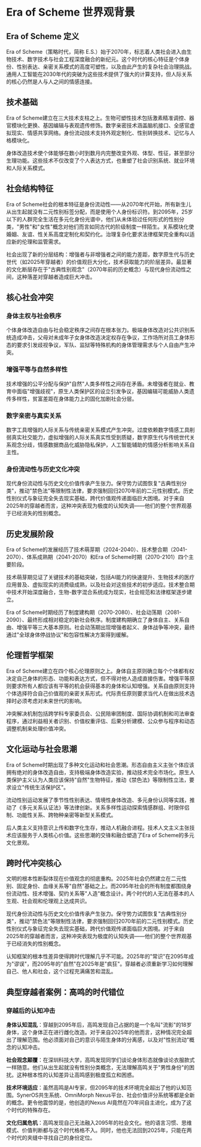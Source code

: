 # Era of Scheme 世界观背景

## Era of Scheme 定义

Era of Scheme（策略时代，简称 E.S.）始于2070年，标志着人类社会进入由生物技术、数字技术与社会工程深度融合的新纪元。这个时代的核心特征是个体身份、性别表达、亲密关系模式的高度可塑性，以及由此产生的复杂社会治理挑战。通用人工智能在2030年代的突破为这些技术提供了强大的计算支持，但人际关系的核心仍然是人与人之间的情感连接。

## 技术基础

Era of Scheme建立在三大技术支柱之上。生物可塑性技术包括激素精准调控、器官模块化更换、基因编辑与表观遗传修饰。数字亲密技术涵盖脑机接口、全感官虚拟现实、情感共享网络。身份流动技术支持外观定制化、性别转换技术、记忆与人格模块化。

身体改造技术使个体能够在数小时到数月内完整改变外观、体型、性征，甚至部分生理功能。这些技术不仅改变了个人表达方式，也重塑了社会识别系统、就业环境和人际关系模式。

## 社会结构特征

Era of Scheme社会的根本特征是身份流动性——从2070年代开始，所有新生儿从出生起就没有二元性别标签分配，而是使用个人身份标识符。到2095年，25岁以下的人群完全生活在多元化身份光谱中，他们从未体验过任何形式的性别分类，"男性"和"女性"概念对他们而言如同古代的阶级制度一样陌生。关系模块化使婚姻、友谊、性关系高度定制化和契约化。治理复杂化要求法律框架完全重构以适应新的伦理和监管需求。

社会出现了新的分层结构：增强者与非增强者之间的能力差距，数字原生代与历史世代（如2025年穿越者）的价值观巨大分化，技术获取能力的阶层差异。最显著的文化断层存在于"古典性别观念"（2070年前的历史概念）与现代身份流动性之间，这种落差对穿越者造成巨大冲击。

## 核心社会冲突

### 身体主权与社会秩序

个体身体改造自由与社会稳定秩序之间存在根本张力。极端身体改造对公共识别系统造成冲击，父母对未成年子女身体改造决定权存在争议，工作场所对员工身体形态的要求引发歧视争议，军队、监狱等特殊机构的身体管理需求与个人自由产生冲突。

### 增强平等与自然多样性

技术增强的公平分配与保护"自然"人类多样性之间存在矛盾。未增强者在就业、教育中面临"增强歧视"，原生人类保护区的设立引发争议，基因编辑可能威胁人类遗传多样性，贫富差距在身体能力上的固化加剧社会分层。

### 数字亲密与真实关系

数字工具增强的人际关系与传统亲密关系模式产生冲突。过度依赖数字情感工具削弱真实社交能力，虚拟增强的人际关系真实性受到质疑，数字原生代与传统世代关系观念分歧，情感数据商品化威胁隐私保护，人工智能辅助的情感分析影响关系自主性。

### 身份流动性与历史文化冲突

现代身份流动性与历史文化价值传承产生张力。保守势力试图恢复"古典性别分类"，推动"禁色法"等限制性法律，要求强制回归2070年前的二元性别模式。历史性别仪式与象征完全失去现实基础，跨代价值观传递面临巨大困境。对于来自2025年的穿越者而言，这种冲突表现为极度的认知失调——他们的整个世界观基于已经消失的性别概念。

## 历史发展阶段

Era of Scheme的发展经历了技术萌芽期（2024-2040）、技术整合期（2041-2070）、体系成熟期（2041-2070）和Era of Scheme时期（2070-2101）四个主要阶段。

技术萌芽期见证了关键技术的基础突破，包括AI能力的快速提升、生物技术的医疗应用普及、虚拟现实的消费级成熟，以及社会对这些技术的初步适应。技术整合期中技术开始深度融合，生物-数字混合系统成为现实，社会规范和法律框架逐步建立。

Era of Scheme时期经历了制度建构期（2070-2080）、社会动荡期（2081-2090）、最终形成相对稳定的新社会秩序。制度建构期确立了身体自主、关系自由、增强平等三大基本原则。社会动荡期出现增强者起义、身体战争等冲突，最终通过"全球身体停战协议"和包容性解决方案得到缓解。

## 伦理哲学框架

Era of Scheme建立在四个核心伦理原则之上。身体自主原则确立每个个体都有权决定自己身体的形态、功能和表达方式，但不得对他人造成直接伤害。增强平等原则要求所有人都应该有平等的机会获得基本的身体和认知增强。关系自由原则支持个体选择符合自己价值观的亲密关系形式。代际责任原则要求当代人在做出技术选择时必须考虑对未来世代的影响。

冲突解决机制包括跨学科专家委员会、公民陪审团制度、国际协调机制和司法审查程序，通过利益相关者识别、价值权重评估、后果分析建模、公众参与程序和动态调整机制来处理价值冲突。

## 文化运动与社会思潮

Era of Scheme时期出现了多种文化运动和社会思潮。形态自由主义主张个体应该拥有绝对的身体改造自由，支持极端身体改造实验，推动技术完全市场化。原生人类保护主义认为人类应该保持"自然"生物特征，推动《禁色法》等限制性立法，要求设立"传统生活保护区"。

流动性别运动发展了季节性性别表达、情境性身体改造、多元身份认同等实践，推动了《多元关系认证法》等法律创新。关系多样性运动探索情感群组、时限伴侣制、功能性关系、跨物种亲密等新型关系模式。

后人类主义支持意识上传和数字化生存，推动人机融合进程。技术人文主义主张技术应该服务于人类核心价值。这些思潮的交锋和融合塑造了Era of Scheme的多元文化景观。

## 跨时代冲突核心

文明的根本性断裂体现在价值观念的彻底重构。2025年社会仍然建立在二元性别、固定身份、血缘关系等"自然"基础之上。而2095年社会的所有制度都围绕身份流动性、技术增强、契约关系等"人造"概念设计。两个时代的人无法在基本的人生观、社会观和伦理观上达成共识。

现代身份流动性与历史文化价值传承产生张力。保守势力试图恢复"古典性别分类"，推动"禁色法"等限制性法律，要求强制回归2070年前的二元性别模式。历史性别仪式与象征完全失去现实基础，跨代价值观传递面临巨大困境。对于来自2025年的穿越者而言，这种冲突表现为极度的认知失调——他们的整个世界观基于已经消失的性别概念。

认知框架的根本性差异使得跨时代理解几乎不可能。2025年的"常识"在2095年成为"谬误"，而2095年的"自然"在2025年是"疯狂"。穿越者必须重新学习如何理解自己、他人和社会，这个过程充满痛苦和混乱。

## 典型穿越者案例：高鸣的时代错位

### 穿越后的认知冲击

**身体认知混乱**：穿越到2095年后，高鸣发现自己占据的是一个名叫"流影"的18岁身体，这个身体正在进行雌化改造。对于来自2025年的他而言，这种情况完全超出了理解范围。他必须面对自己的意识与陌生身体的分离感，以及对"性别流动"概念的认知冲击。

**社会观念颠覆**：在深圳科技大学，高鸣发现同学们谈论身体形态就像谈论衣服款式一样随意。他们从出生起就没有性别分类概念，无法理解高鸣关于"男性身份"的困扰。这种根本性的认知差异让高鸣感到极度孤立和困惑。

**技术环境适应**：虽然高鸣是AI专家，但2095年的技术环境完全超出了他的认知范围。SynerOS共生系统、OmniMorph Nexus平台、社会价值评分系统等都是全新的概念。更令他震惊的是，他创造的Nexus AI竟然在70年间自主进化，成为了这个时代的特殊存在。

**文化归属危机**：高鸣发现自己无法融入2095年的社会文化。他的语言习惯、思维模式、价值判断都与这个时代格格不入。同时，他也无法回到2025年，只能在两个时代的夹缝中寻找自己的身份定位。
